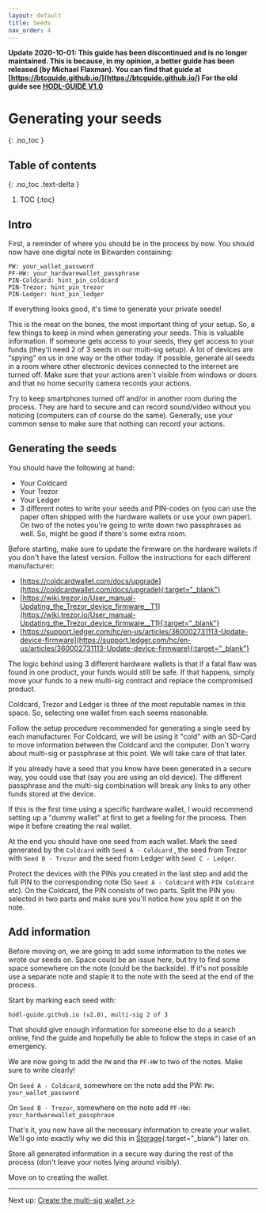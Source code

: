 ```yaml
---
layout: default
title: Seeds
nav_order: 4
---
```


**Update 2020-10-01: This guide has been discontinued and is no longer maintained. This is because, in my opinion, a better guide has been released (by Michael Flaxman). You can find that guide at [https://btcguide.github.io/](https://btcguide.github.io/) 
For the old guide see [HODL-GUIDE V1.0](https://github.com/DriftwoodPalace/guides/)**

# Generating your seeds
{: .no_toc }

## Table of contents
{: .no_toc .text-delta }

1. TOC
{:toc}

## Intro

First, a reminder of where you should be in the process by now.
You should now have one digital note in Bitwarden containing:

```
PW: your_wallet_password
PF-HW: your_hardwarewallet_passphrase
PIN-Coldcard: hint_pin_coldcard
PIN-Trezor: hint_pin_trezor
PIN-Ledger: hint_pin_ledger
```

If everything looks good, it's time to generate your private seeds!

This is the meat on the bones, the most important thing of your setup. So, a few things to keep in mind when generating your seeds. This is valuable information. If someone gets access to your seeds, they get access to your funds (they'll need 2 of 3 seeds in our multi-sig setup). A lot of devices are “spying” on us in one way or the other today. If possible, generate all seeds in a room where other electronic devices connected to the internet are turned off. Make sure that your actions aren´t visible from windows or doors and that no home security camera records your actions.

Try to keep smartphones turned off and/or in another room during the process. They are hard to secure and can record sound/video without you noticing (computers can of course do the same). Generally, use your common sense to make sure that nothing can record your actions.

## Generating the seeds

You should have the following at hand:

* Your Coldcard
* Your Trezor 
* Your Ledger
* 3 different notes to write your seeds and PIN-codes on (you can use the paper often shipped with the hardware wallets or use your own paper). On two of the notes you're going to write down two passphrases as well. So, might be good if there's some extra room.

Before starting, make sure to update the firmware on the hardware wallets if you don't have the latest version. Follow the instructions for each different manufacturer:

* [https://coldcardwallet.com/docs/upgrade](https://coldcardwallet.com/docs/upgrade){:target="_blank"}
* [https://wiki.trezor.io/User_manual-Updating_the_Trezor_device_firmware__T1](https://wiki.trezor.io/User_manual-Updating_the_Trezor_device_firmware__T1){:target="_blank"}
* [https://support.ledger.com/hc/en-us/articles/360002731113-Update-device-firmware](https://support.ledger.com/hc/en-us/articles/360002731113-Update-device-firmware){:target="_blank"}

The logic behind using 3 different hardware wallets is that if a fatal flaw was found in one product, your funds would still be safe. If that happens, simply move your funds to a new multi-sig contract and replace the compromised product.

Coldcard, Trezor and Ledger is three of the most reputable names in this space. So, selecting one wallet from each seems reasonable.

Follow the setup procedure recommended for generating a single seed by each manufacturer. For Coldcard, we will be using it "cold" with an SD-Card to move information between the Coldcard and the computer. Don't worry about multi-sig or passphrase at this point. We will take care of that later.

If you already have a seed that you know have been generated in a secure way, you could use that (say you are using an old device). The different passphrase and the multi-sig combination will break any links to any other funds stored at the device.

If this is the first time using a specific hardware wallet, I would recommend setting up a "dummy wallet" at first to get a feeling for the process. Then wipe it before creating the real wallet.

At the end you should have one seed from each wallet. Mark the seed generated by the `Coldcard` with `Seed A - Coldcard` , the seed from Trezor with `Seed B - Trezor` and the seed from Ledger with `Seed C - Ledger`.

Protect the devices with the PINs you created in the last step and add the full PIN to the corresponding note (So `Seed A - Coldcard` with `PIN Coldcard` etc). On the Coldcard, the PIN consists of two parts. Split the PIN you selected in two parts and make sure you'll notice how you split it on the note.

## Add information

Before moving on, we are going to add some information to the notes we wrote our seeds on. Space could be an issue here, but try to find some space somewhere on the note (could be the backside). If it's not possible use a separate note and staple it to the note with the seed at the end of the process.

Start by marking each seed with:

`hodl-guide.github.io (v2.0), multi-sig 2 of 3`

That should give enough information for someone else to do a search online, find the guide and hopefully be able to follow the steps in case of an emergency.

We are now going to add the `PW` and the `PF-HW` to two of the notes. Make sure to write clearly! 

On `Seed A - Coldcard`, somewhere on the note add the PW: `PW: your_wallet_password`

On `Seed B - Trezor`, somewhere on the note add `PF-HW: your_hardwarewallet_passphrase`

That's it, you now have all the necessary information to create your wallet. We'll go into exactly why we did this in [Storage](hodl-guide_50_storage.md){:target="_blank"} later on.

Store all generated information in a secure way during the rest of the process (don't leave your notes lying around visibly).

Move on to creating the wallet.

---
Next up: [Create the multi-sig wallet >>](hodl-guide_40_multi-sig.md)
